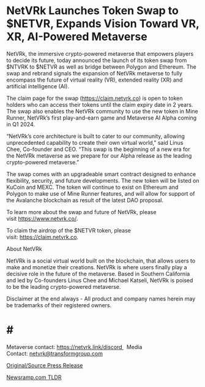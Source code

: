 # NetVRk Launches Token Swap to $NETVR, Expands Vision Toward VR, XR, AI-Powered Metaverse

NetVRk, the immersive crypto-powered metaverse that empowers players to decide its future, today announced the launch of its token swap from $NTVRK to $NETVR as well as bridge between Polygon and Ethereum. The swap and rebrand signals the expansion of NetVRk metaverse to fully encompass the future of virtual reality (VR), extended reality (XR) and artificial intelligence (AI).

The claim page for the swap (https://claim.netvrk.co) is open to token holders who can access their tokens until the claim expiry date in 2 years. The swap also enables the NetVRk community to use the new token in Mine Runner, NetVRk’s first play-and-earn game and Metaverse AI Alpha coming in Q1 2024.

“NetVRk’s core architecture is built to cater to our community, allowing unprecedented capability to create their own virtual world,” said Linus Chee, Co-founder and CEO. “This swap is the beginning of a new era for the NetVRk metaverse as we prepare for our Alpha release as the leading crypto-powered metaverse.”

The swap comes with an upgradeable smart contract designed to enhance flexibility, security, and future developments. The new token will be listed on KuCoin and MEXC. The token will continue to exist on Ethereum and Polygon to make use of Mine Runner features, and will allow for support of the Avalanche blockchain as result of the latest DAO proposal.

To learn more about the swap and future of NetVRk, please visit https://www.netvrk.co/.

To claim the airdrop of the $NETVR token, please visit: https://claim.netvrk.co.

About NetVRk

NetVRk is a social virtual world built on the blockchain, that allows users to make and monetize their creations. NetVRk is where users finally play a decisive role in the future of the metaverse. Based in Southern California and led by Co-founders Linus Chee and Michael Katseli, NetVRk is poised to be the leading crypto-powered metaverse.

Disclaimer at the end always - All product and company names herein may be trademarks of their registered owners.

# # #

Metaverse contact: https://netvrk.link/discord   Media Contact: netvrk@transformgroup.com 

[Original/Source Press Release](https://blockchainwire.io/press-release/netvrk-launches-token-swap-to-netvr-expands-vision-toward-vr-xr-ai-powered-metaverse) 

[Newsramp.com TLDR](https://newsramp.com/None) 